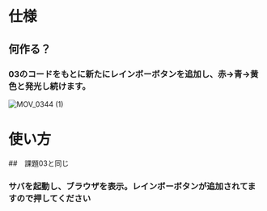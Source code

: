 # 仕様

## 何作る？

### 03のコードをもとに新たにレインボーボタンを追加し、赤→青→黄色と発光し続けます。
![MOV_0344 (1)](https://user-images.githubusercontent.com/86759249/191470876-16c190fe-74d6-4615-9e17-31ba1bf905d9.gif)

# 使い方

##　課題03と同じ

### サバを起動し、ブラウザを表示。レインボーボタンが追加されてますので押してください

